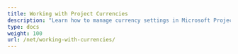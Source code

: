 ```yaml
---
title: Working with Project Currencies
description: "Learn how to manage currency settings in Microsoft Project files using Aspose.Tasks for .NET."
type: docs
weight: 100
url: /net/working-with-currencies/
---
```

